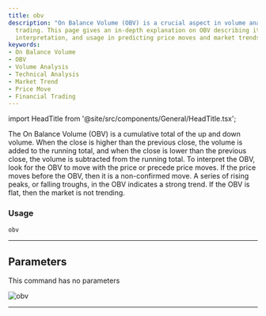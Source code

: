```yaml
---
title: obv
description: "On Balance Volume (OBV) is a crucial aspect in volume analysis and technical"
  trading. This page gives an in-depth explanation on OBV describing its impact, its
  interpretation, and usage in predicting price moves and market trends.
keywords:
- On Balance Volume
- OBV
- Volume Analysis
- Technical Analysis
- Market Trend
- Price Move
- Financial Trading
---
```


import HeadTitle from '@site/src/components/General/HeadTitle.tsx';

<HeadTitle title="etf/ta/obv - Reference | OpenBB Terminal Docs" />

The On Balance Volume (OBV) is a cumulative total of the up and down volume. When the close is higher than the previous close, the volume is added to the running total, and when the close is lower than the previous close, the volume is subtracted from the running total. To interpret the OBV, look for the OBV to move with the price or precede price moves. If the price moves before the OBV, then it is a non-confirmed move. A series of rising peaks, or falling troughs, in the OBV indicates a strong trend. If the OBV is flat, then the market is not trending.

### Usage

```python
obv
```

---

## Parameters

This command has no parameters


![obv](https://user-images.githubusercontent.com/46355364/154311359-edb78587-744f-4e2c-b247-8b9fbf09b01f.png)

---
